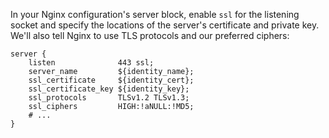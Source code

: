 In your Nginx configuration's server block, enable `ssl` for the listening socket and specify the locations of the server's certificate and private key. We'll also tell Nginx to use TLS protocols and our preferred ciphers:


```nginx
server {
    listen              443 ssl;
    server_name         ${identity_name};
    ssl_certificate     ${identity_cert};
    ssl_certificate_key ${identity_key};
    ssl_protocols       TLSv1.2 TLSv1.3;
    ssl_ciphers         HIGH:!aNULL:!MD5;
    # ...
}
```
